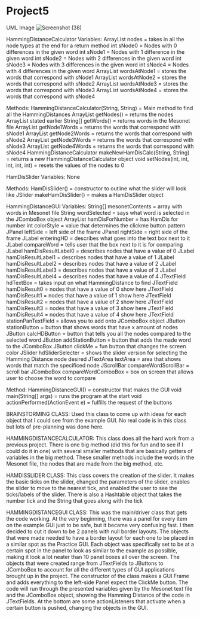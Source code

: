 # Project5
UML Image
![Screenshot (38)](https://user-images.githubusercontent.com/24547290/57091895-d17a6400-6ccf-11e9-8897-b5d82ccd848d.png)

HammingDistanceCalculator 
  Variables:
    ArrayList<Integer> nodes = takes in all the node types at the end for a return method
    int sNode0 = Nodes with 0 differences in the given word
    int sNode1 = Nodes with 1 difference in the given word
    int sNode2 = Nodes with 2 differences in the given word
    int sNode3 = Nodes with 3 differences in the given word
    int sNode4 = Nodes with 4 differences in the given word
    ArrayList<String> wordsAtNode1 = stores the words that correspond with sNode1
    ArrayList<String> wordsAtNode2 = stores the words that correspond with sNode2
    ArrayList<String> wordsAtNode3 = stores the words that correspond with sNode3
    ArrayList<String> wordsAtNode4 = stores the words that correspond with sNode4
  
  Methods:
    HammingDistanceCalculator(String, String) = Main method to find all the HammingDistances
    ArrayList<String> getNodes() = returns the nodes ArrayList stated earlier
    String[] getWords() = returns words in the Mesonet file
    ArrayList<String> getNode1Words = returns the words that correspond with sNode1
    ArrayList<String> getNode2Words = returns the words that correspond with sNode2
    ArrayList<String> getNode3Words = returns the words that correspond with sNode3
    ArrayList<String> getNode4Words = returns the words that correspond with sNode4
    HammingDistanceCalculator makeNewHamDisCalc(String, String) = returns a new HammingDistanceCalculator object
    void setNodes(int, int, int, int, int) = resets the values of the nodes to 0
  
  
  
  
HamDisSlider
  Variables:
    None
    
  Methods:
    HamDisSlider() = constructor to outline what the slider will look like
    JSlider makeHamDisSlider() = makes a HamDisSlider object
    
    
    
    
HammingDistanceGUI
  Variables:
    String[] mesonetContents = array with words in Mesonet file
    String wordSelected = says what word is selected in the JComboBox object
    ArrayList<String> hamDisForNumber = has HamDis for number
    int colorStyle = value that determines the clickme button pattern
    JPanel leftSide = left side of the frame
    JPanel rightSide = right side of the frame
    JLabel enteringHD = describes what goes into the text box next to it
    JLabel compareWord = tells user that the box next to it is for comparing
    JLabel hamDisResultLabel0 = describes nodes that have a value of 0
    JLabel hamDisResultLabel1 = describes nodes that have a value of 1
    JLabel hamDisResultLabel2 = describes nodes that have a value of 2
    JLabel hamDisResultLabel3 = describes nodes that have a value of 3
    JLabel hamDisResultLabel4 = describes nodes that have a value of 4
    JTextField hdTextBox = takes input on what HammingDistance to find
    JTextField hamDisResult0 = nodes that have a value of 0 show here
    JTextField hamDisResult1 = nodes that have a value of 1 show here
    JTextField hamDisResult2 = nodes that have a value of 2 show here
    JTextField hamDisResult3 = nodes that have a value of 3 show here
    JTextField hamDisResult4 = nodes that have a value of 4 show here
    JTextField stationPanTextField = allows you to add onto JComboBox object
    JButton stationButton = button that shows words that have x amount of nodes
    JButton calcHDButton = button that tells you all the nodes compared to the selected word
    JButton addStationButton = button that adds the made word to the JComboBox
    JButton clickMe = fun button that changes the screen color
    JSlider hdSliderSelecter = shows the slider version for selecting the Hamming Distance node desired
    JTextArea textArea = area that shows words that match the specificed node
    JScrollBar compareWordScrollBar = scroll bar
    JComboBox compareWordComboBox = box on screen that allows user to choose the word to compare
  
  Method:
    HammingDistanceGUI() = constructor that makes the GUI
    void main(String[] args) = runs the program at the start
    void actionPerformed(ActionEvent e) = fulfills the request of the buttons
    
    
    
BRAINSTORMING CLASS:
Used this class to come up with ideas for each object that I could see from the example GUI. No real code is in this class but lots of pre-planning was done here.

HAMMINGDISTANCECALCULATOR:
This class does all the hard work from a previous project. There is one big method (did this for fun and to see if I could do it in one) with several smaller methods that are basically getters of variables in the big method. These smaller methods include the words in the Mesonet file, the nodes that are made from the big method, etc.

HAMDISSLIDER CLASS:
This class covers the creation of the slider. It makes the basic ticks on the slider, changed the parameters of the slider, enables the slider to move to the nearest tick, and enabled the user to see the ticks/labels of the slider. There is also a Hashtable object that takes the number tick and the String that goes along with the tick

HAMMINGDISTANCEGUI CLASS:
This was the main/driver class that gets the code working. At the very beginning, there was a panel for every item on the example GUI just to be safe, but it became very confusing fast. I then decided to cut it down to be 2 panels with null border layouts. The objects that were made needed to have a border layout for each one to be placed in a similar spot as the Practice GUI. Each object was specifically set to be at a certain spot in the panel to look as similar to the example as possible, making it look a lot neater than 10 panel boxes all over the screen. The objects that were created range from JTextFields to JButtons to JComboBox to account for all the different types of GUI applications brought up in the project. The constructor of the class makes a GUI Frame and adds everything to the left-side Panel expect the ClickMe button. The code will run through the presented variables given by the Mesonet text file and the JComboBox object, showing the Hamming Distance of the code in JTextFields. At the bottom are some actionListeners that activate when a certain button is pushed, changing the objects in the GUI.
